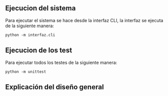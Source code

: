 ## Ejecucion del sistema
Para ejecutar el sistema se hace desde la interfaz CLI, la interfaz se ejecuta de la siguiente manera:

```text
python -m interfaz.cli
```

## Ejecucion de los test
Para ejecutar todos los testes de la siguiente manera:

```text
python -m unittest
```

## Explicación del diseño general

